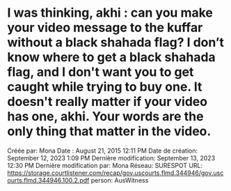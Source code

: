 # I was thinking, akhi : can you make your video message to the kuffar without a black shahada flag? I don’t know where to get a black shahada flag, and I don't want you to get caught while trying to buy one. It doesn't really matter if your video has one, akhi. Your words are the only thing that matter in the video.

Créée par: Mona
Date : August 21, 2015 12:11 PM
Date de création: September 12, 2023 1:09 PM
Dernière modification: September 13, 2023 12:30 PM
Dernière modification par: Mona
Réseau: SURESPOT
URL: https://storage.courtlistener.com/recap/gov.uscourts.flmd.344946/gov.uscourts.flmd.344946.100.2.pdf
person: AusWitness